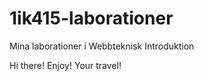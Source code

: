 1ik415-laborationer
===================

Mina laborationer i Webbteknisk Introduktion

Hi there!
Enjoy!
Your travel!